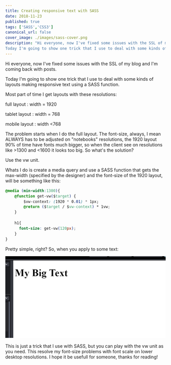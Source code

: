 ```yaml
---
title: Creating responsive text with SASS
date: 2018-11-23
published: true
tags: ['SASS','CSS3']
canonical_url: false
cover_image: ./images/sass-cover.png
description: "Hi everyone, now I've fixed some issues with the SSL of my blog and I'm coming back with posts.
Today I'm going to show one trick that I use to deal with some kinds of layouts making responsive text using a SASS function."
---
```

Hi everyone, now I've fixed some issues with the SSL of my blog and I'm coming back with posts.

Today I'm going to show one trick that I use to deal with some kinds of layouts making responsive text using a SASS function.

Most part of time I get layouts with these resolutions:

full layout : width = 1920

tablet layout : width = 768

mobile layout : width &lt;768

The problem starts when I do the full layout. The font-size, always, I mean ALWAYS has to be adjusted on "notebooks" resolutions, the 1920 layout 90% of time have fonts much bigger, so when the client see on resolutions like &gt;1300 and &lt;1600 it looks too big. So what's the solution?

Use the vw unit.

Whats I do is create a media query and use a SASS function that gets the max-width (specified by the designer) and the font-size of the 1920 layout, will be something like this:

```css
@media (min-width:1300){
    @function get-vw($target) {
        $vw-context: (1920 * 0.01) * 1px;
        @return ($target / $vw-context) * 1vw;
    }

    h1{
      font-size: get-vw(120px);
    }
}
```
Pretty simple, right? So, when you apply to some text:

![Responsive Text](./images/responsive-text.gif "Responsive Text")

This is just a trick that I use with SASS, but you can play with the vw unit as you need. This resolve my font-size problems with font scale on lower desktop resolutions. I hope it be usefull for someone, thanks for reading!